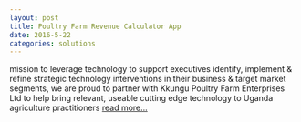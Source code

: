 ```yaml
---
layout: post
title: Poultry Farm Revenue Calculator App
date: 2016-5-22
categories: solutions
---
```

mission to leverage technology to support executives identify, implement & refine strategic technology interventions in their business & target market segments, we are proud to partner with Kkungu Poultry Farm Enterprises Ltd to help bring relevant, useable cutting edge technology to Uganda agriculture practitioners <a href="https://ssmusoke.com/2016/05/22/styx-technology-group-launches-poultry-farm-revenue-calculator-app/" target="_blank">read more...</a>

